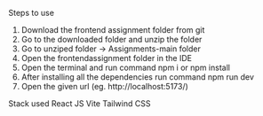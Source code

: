 Steps to use 

1. Download the frontend assignment folder from git
2. Go to the downloaded folder and unzip the folder
3. Go to unziped folder -> Assignments-main folder
4. Open the frontendassignment folder in the IDE
5. Open the terminal and run command  npm i or npm install
6. After installing all the dependencies run command npm run dev
7. Open the given url (eg.  http://localhost:5173/)


Stack used
React JS 
Vite
Tailwind CSS